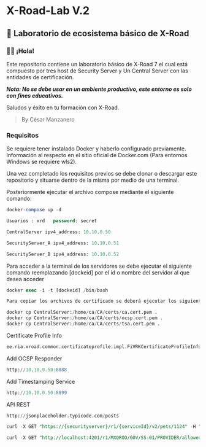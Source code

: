 # **X-Road-Lab V.2**

## :test_tube: Laboratorio de ecosistema básico de X-Road

### :raising_hand_man: ¡Hola!

Este repositorio contiene un laboratorio básico de X-Road 7 el cual está compuesto por tres host de Security Server y Un Central Server con las entidades de certificación.

***Nota: No se debe usar en un ambiente productivo, este entorno es solo con fines educativos.***

Saludos y éxito en tu formación con X-Road.
>By César Manzanero

### Requisitos

Se requiere tener instalado Docker y haberlo configurado previamente. Información al respecto en el sitio oficial de Docker.com (Para entornos Windows se requiere wls2).

Una vez completado los requisitos previos se debe clonar o descargar este repositorio y situarse dentro de la misma por medio de una terminal.

Posteriormente ejecutar el archivo compose mediante el siguiente comando:
 ```sql
docker-compose up -d

Usuarios : xrd   password: secret  

CentralServer ipv4_address: 10.10.0.50

SecurityServer_A ipv4_address: 10.10.0.51

SecurityServer_B ipv4_address: 10.10.0.52

 ```
 Para acceder a la terminal de los servidores se debe ejecutar el siguiente comando reemplazando [dockeid] por el id o nombre del servidor al que desea acceder
  ```sql
docker exec -i -t [dockeid] /bin/bash 

Para copiar los archivos de certificado se deberá ejecutar los siguientes comandos 

docker cp CentralServer:/home/ca/CA/certs/ca.cert.pem .
docker cp CentralServer:/home/ca/CA/certs/ocsp.cert.pem .
docker cp CentralServer:/home/ca/CA/certs/tsa.cert.pem .
 ```
 Certificate Profile Info
```sql
ee.ria.xroad.common.certificateprofile.impl.FiVRKCertificateProfileInfoProvider
 ```
Add OCSP Responder 
```sql
http://10.10.0.50:8888
 ```
Add Timestamping Service 
```sql
http://10.10.0.50:8899
 ```
API REST
```sql
http://jsonplaceholder.typicode.com/posts

curl -X GET "https://{securityserver}/r1/{serviceId}/v2/pets/1124" -H "accept: application/json" -H "X-Road-Client: {client}"

curl -X GET "http://localhost:4201/r1/MXQROO/GOV/SS-01/PROVIDER/allowedMethods" -H "accept: application/json" -H "X-Road-Client: MXQROO/GOV/SS-02/CONSUMER"
 ```
